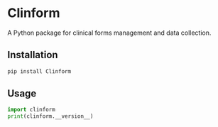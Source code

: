 # Clinform

A Python package for clinical forms management and data collection.

## Installation
```bash
pip install Clinform
```

## Usage
```python
import clinform
print(clinform.__version__)
```
